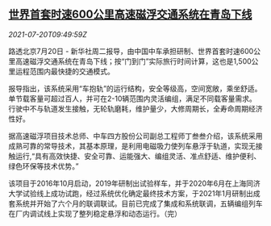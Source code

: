 <!--1626775263000-->
[世界首套时速600公里高速磁浮交通系统在青岛下线](https://cn.reuters.com/article/china-maglev-train-media-0720-idCNKBS2EQ0XI)
------

<div><i>2021-07-20T09:49:59Z</i></div><p>路透北京7月20日 - 新华社周二报导，由中国中车承担研制、世界首套时速600公里高速磁浮交通系统在青岛下线；按“门到门”实际旅行时间计算，这也是1,500公里运程范围内最快捷的交通模式。</p><p>报导指出，该系统采用“车抱轨”的运行结构，安全等级高，空间宽敞，乘坐舒适。单节载客量可超过百人，并可在2-10辆范围内灵活编组，满足不同载客量需求。行驶中不与轨道发生接触，无轮轨磨耗，维护量少，大修周期长，全寿命周期经济性好。</p><p>据高速磁浮项目技术总师、中车四方股份公司副总工程师丁叁叁介绍，该系统采用成熟可靠的常导技术，其基本原理，是利用电磁吸力使列车悬浮于轨道，实现无接触运行,“具有高效快捷、安全可靠、运能强大、编组灵活、准点舒适、维护便利、绿色环保等技术优势。”</p><p>该项目于2016年10月启动，2019年研制出试验样车，并于2020年6月在上海同济大学试验线上成功试跑，经过系统优化确定最终技术方案，于2021年1月研制出成套系统并开始了六个月的联调联试。目前已完成了集成和系统联调，五辆编组列车在厂内调试线上实现了整列稳定悬浮和动态运行。（完）</p>
